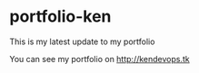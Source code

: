 # portfolio-ken
This is my latest update to my portfolio 

You can see my portfolio on http://kendevops.tk
